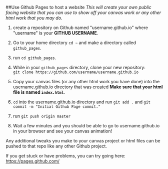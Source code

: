##Use Github Pages to host a website
*This will create your own public facing website that you can use to show off your canvas work or any other html work that you may do.*

1. create a repository on Github named "username.github.io" where "username" is your **GITHUB USERNAME**.  
2. Go to your home directory `cd ~` and make a directory called `github_pages`.  
3. run `cd github_pages`.  
4. While in your `github_pages` directory, clone your new repository:  
`git clone https://github.com/username/username.github.io`  
5. Copy your canvas files (or any other html work you have done) into the username.github.io directory that was created
**Make sure that your html file is named `index.html`**.

6. `cd` into the username.github.io directory and run `git add .` and  `git commit -m "Initial Github Page commit."`

7. run `git push origin master`

8. Wait a few minutes and you should be able to go to username.github.io in your browser and see your canvas animation!

Any additional tweaks you make to your canvas project or html files can be pushed to that repo like any other Github project.

If you get stuck or have problems, you can try going here: https://pages.github.com/  
